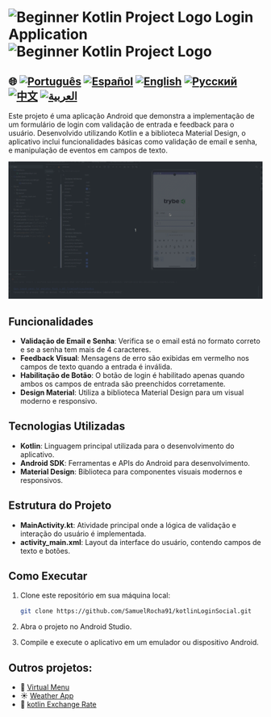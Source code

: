 
# <img src="https://italiancoders.it/wp-content/uploads/2018/01/kotlin_250x250.png" alt="Beginner Kotlin Project Logo" width="52" height="30" />  Login Application <img src="https://italiancoders.it/wp-content/uploads/2018/01/kotlin_250x250.png" alt="Beginner Kotlin Project Logo" width="52" height="30" />

## 🌐 [![Português](https://img.shields.io/badge/Português-green)](https://github.com/SamuelRocha91/kotlinLoginSocial/blob/main/README.md) [![Español](https://img.shields.io/badge/Español-yellow)](https://github.com/SamuelRocha91/kotlinLoginSocial/blob/main/README_es.md) [![English](https://img.shields.io/badge/English-blue)](https://github.com/SamuelRocha91/kotlinLoginSocial/blob/main/README_en.md) [![Русский](https://img.shields.io/badge/Русский-lightgrey)](https://github.com/SamuelRocha91/kotlinLoginSocial/blob/main/README_ru.md) [![中文](https://img.shields.io/badge/中文-red)](https://github.com/SamuelRocha91/kotlinVirtualMenu/blob/main/README_ch.md) [![العربية](https://img.shields.io/badge/العربية-orange)](https://github.com/SamuelRocha91/kotlinLoginSocial/blob/main/README_ar.md)

Este projeto é uma aplicação Android que demonstra a implementação de um formulário de login com validação de entrada e feedback para o usuário. Desenvolvido utilizando Kotlin e a biblioteca Material Design, o aplicativo inclui funcionalidades básicas como validação de email e senha, e manipulação de eventos em campos de texto.

![Preview da aplicação](./gifs/login.gif)
## Funcionalidades

- **Validação de Email e Senha**: Verifica se o email está no formato correto e se a senha tem mais de 4 caracteres.
- **Feedback Visual**: Mensagens de erro são exibidas em vermelho nos campos de texto quando a entrada é inválida.
- **Habilitação de Botão**: O botão de login é habilitado apenas quando ambos os campos de entrada são preenchidos corretamente.
- **Design Material**: Utiliza a biblioteca Material Design para um visual moderno e responsivo.

## Tecnologias Utilizadas

- **Kotlin**: Linguagem principal utilizada para o desenvolvimento do aplicativo.
- **Android SDK**: Ferramentas e APIs do Android para desenvolvimento.
- **Material Design**: Biblioteca para componentes visuais modernos e responsivos.

## Estrutura do Projeto

- **MainActivity.kt**: Atividade principal onde a lógica de validação e interação do usuário é implementada.
- **activity_main.xml**: Layout da interface do usuário, contendo campos de texto e botões.

## Como Executar

1. Clone este repositório em sua máquina local:
   ```sh
   git clone https://github.com/SamuelRocha91/kotlinLoginSocial.git
   ```

2. Abra o projeto no Android Studio.

3. Compile e execute o aplicativo em um emulador ou dispositivo Android.

## Outros projetos:

- 📜 [Virtual Menu](https://github.com/SamuelRocha91/kotlinVirtualMenu)
-  ☀️ [Weather App](https://github.com/SamuelRocha91/kotlinWeatherApp)
- 💱 [kotlin Exchange Rate](https://github.com/SamuelRocha91/kotlinExchangeRate)
